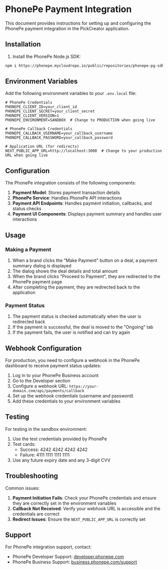 # PhonePe Payment Integration

This document provides instructions for setting up and configuring the PhonePe payment integration in the PickCreator application.

## Installation

1. Install the PhonePe Node.js SDK:

```bash
npm i https://phonepe.mycloudrepo.io/public/repositories/phonepe-pg-sdk-node/releases/v2/phonepe-pg-sdk-node.tgz
```

## Environment Variables

Add the following environment variables to your `.env.local` file:

```
# PhonePe Credentials
PHONEPE_CLIENT_ID=your_client_id
PHONEPE_CLIENT_SECRET=your_client_secret
PHONEPE_CLIENT_VERSION=1
PHONEPE_ENVIRONMENT=SANDBOX  # Change to PRODUCTION when going live

# PhonePe Callback Credentials
PHONEPE_CALLBACK_USERNAME=your_callback_username
PHONEPE_CALLBACK_PASSWORD=your_callback_password

# Application URL (for redirects)
NEXT_PUBLIC_APP_URL=http://localhost:3000  # Change to your production URL when going live
```

## Configuration

The PhonePe integration consists of the following components:

1. **Payment Model**: Stores payment transaction details
2. **PhonePe Service**: Handles PhonePe API interactions
3. **Payment API Endpoints**: Handles payment initiation, callbacks, and status checks
4. **Payment UI Components**: Displays payment summary and handles user interactions

## Usage

### Making a Payment

1. When a brand clicks the "Make Payment" button on a deal, a payment summary dialog is displayed
2. The dialog shows the deal details and total amount
3. When the brand clicks "Proceed to Payment", they are redirected to the PhonePe payment page
4. After completing the payment, they are redirected back to the application

### Payment Status

1. The payment status is checked automatically when the user is redirected back
2. If the payment is successful, the deal is moved to the "Ongoing" tab
3. If the payment fails, the user is notified and can try again

## Webhook Configuration

For production, you need to configure a webhook in the PhonePe dashboard to receive payment status updates:

1. Log in to your PhonePe Business account
2. Go to the Developer section
3. Configure a webhook URL: `https://your-domain.com/api/payments/callback`
4. Set up the webhook credentials (username and password)
5. Add these credentials to your environment variables

## Testing

For testing in the sandbox environment:

1. Use the test credentials provided by PhonePe
2. Test cards:
   - Success: 4242 4242 4242 4242
   - Failure: 4111 1111 1111 1111
3. Use any future expiry date and any 3-digit CVV

## Troubleshooting

Common issues:

1. **Payment Initiation Fails**: Check your PhonePe credentials and ensure they are correctly set in the environment variables
2. **Callback Not Received**: Verify your webhook URL is accessible and the credentials are correct
3. **Redirect Issues**: Ensure the `NEXT_PUBLIC_APP_URL` is correctly set

## Support

For PhonePe integration support, contact:
- PhonePe Developer Support: [developer.phonepe.com](https://developer.phonepe.com)
- PhonePe Business Support: [business.phonepe.com/support](https://business.phonepe.com/support)
